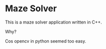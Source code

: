 # Maze Solver
This is a maze solver application written in C++. 

Why?

Cos opencv in python seemed too easy.